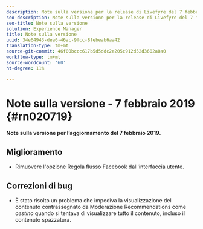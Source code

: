 ```yaml
---
description: Note sulla versione per la release di Livefyre del 7 febbraio 2019.
seo-description: Note sulla versione per la release di Livefyre del 7 febbraio 2019.
seo-title: Note sulla versione
solution: Experience Manager
title: Note sulla versione
uuid: 34e64943-dea6-46ac-9fcc-8febeab6aa42
translation-type: tm+mt
source-git-commit: 46f00bccc617b5d5ddc2e205c912d52d3602a8a0
workflow-type: tm+mt
source-wordcount: '60'
ht-degree: 11%

---
```



# Note sulla versione - 7 febbraio 2019 {#rn020719}

**Note sulla versione per l’aggiornamento del 7 febbraio 2019.**

## Miglioramento

* Rimuovere l&#39;opzione Regola flusso Facebook dall&#39;interfaccia utente.

## Correzioni di bug

* È stato risolto un problema che impediva la visualizzazione del contenuto contrassegnato da Moderazione Recommendations come *cestino* quando si tentava di visualizzare tutto il contenuto, incluso il contenuto spazzatura.